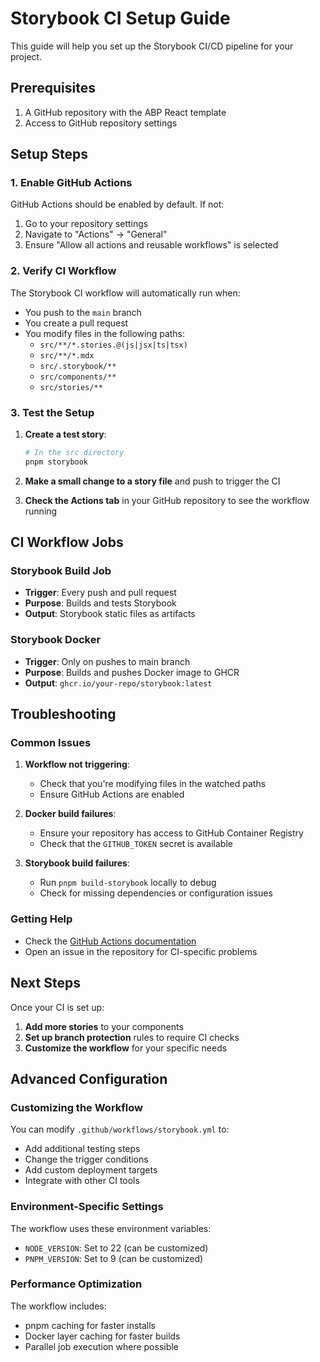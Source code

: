 # Storybook CI Setup Guide

This guide will help you set up the Storybook CI/CD pipeline for your project.

## Prerequisites

1. A GitHub repository with the ABP React template
2. Access to GitHub repository settings

## Setup Steps

### 1. Enable GitHub Actions

GitHub Actions should be enabled by default. If not:
1. Go to your repository settings
2. Navigate to "Actions" → "General"
3. Ensure "Allow all actions and reusable workflows" is selected

### 2. Verify CI Workflow

The Storybook CI workflow will automatically run when:
- You push to the `main` branch
- You create a pull request
- You modify files in the following paths:
  - `src/**/*.stories.@(js|jsx|ts|tsx)`
  - `src/**/*.mdx`
  - `src/.storybook/**`
  - `src/components/**`
  - `src/stories/**`

### 3. Test the Setup

1. **Create a test story**:
   ```bash
   # In the src directory
   pnpm storybook
   ```

2. **Make a small change to a story file** and push to trigger the CI

3. **Check the Actions tab** in your GitHub repository to see the workflow running

## CI Workflow Jobs

### Storybook Build Job
- **Trigger**: Every push and pull request
- **Purpose**: Builds and tests Storybook
- **Output**: Storybook static files as artifacts

### Storybook Docker
- **Trigger**: Only on pushes to main branch
- **Purpose**: Builds and pushes Docker image to GHCR
- **Output**: `ghcr.io/your-repo/storybook:latest`

## Troubleshooting

### Common Issues

1. **Workflow not triggering**:
   - Check that you're modifying files in the watched paths
   - Ensure GitHub Actions are enabled

2. **Docker build failures**:
   - Ensure your repository has access to GitHub Container Registry
   - Check that the `GITHUB_TOKEN` secret is available

3. **Storybook build failures**:
   - Run `pnpm build-storybook` locally to debug
   - Check for missing dependencies or configuration issues

### Getting Help

- Check the [GitHub Actions documentation](https://docs.github.com/en/actions)
- Open an issue in the repository for CI-specific problems

## Next Steps

Once your CI is set up:

1. **Add more stories** to your components
2. **Set up branch protection** rules to require CI checks
3. **Customize the workflow** for your specific needs

## Advanced Configuration

### Customizing the Workflow

You can modify `.github/workflows/storybook.yml` to:
- Add additional testing steps
- Change the trigger conditions
- Add custom deployment targets
- Integrate with other CI tools

### Environment-Specific Settings

The workflow uses these environment variables:
- `NODE_VERSION`: Set to 22 (can be customized)
- `PNPM_VERSION`: Set to 9 (can be customized)

### Performance Optimization

The workflow includes:
- pnpm caching for faster installs
- Docker layer caching for faster builds
- Parallel job execution where possible 